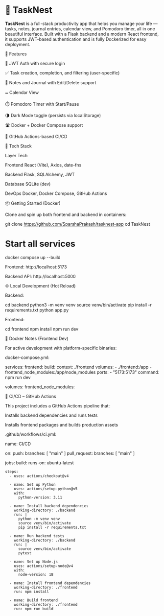 # 📝 TaskNest

**TaskNest** is a full-stack productivity app that helps you manage your life — tasks, notes, journal entries, calendar view, and Pomodoro timer, all in one beautiful interface. Built with a Flask backend and a modern React frontend, it supports JWT-based authentication and is fully Dockerized for easy deployment.

🚀 Features

🔐 JWT Auth with secure login

✅ Task creation, completion, and filtering (user-specific)

📝 Notes and Journal with Edit/Delete support

🗕️ Calendar View

⏱️ Pomodoro Timer with Start/Pause

🌗 Dark Mode toggle (persists via localStorage)

🛣️ Docker + Docker Compose support

🔁 GitHub Actions-based CI/CD


🧱 Tech Stack

Layer                 Tech

Frontend     React (Vite), Axios, date-fns

Backend      Flask, SQLAlchemy, JWT

Database     SQLite (dev)

DevOps       Docker, Docker Compose, GitHub Actions


📦 Getting Started (Docker)

Clone and spin up both frontend and backend in containers:

git clone https://github.com/SparshaPrakash/tasknest-app
cd TaskNest

# Start all services
docker compose up --build

Frontend: http://localhost:5173

Backend API: http://localhost:5000

⚙️ Local Development (Hot Reload)

Backend:

cd backend
python3 -m venv venv
source venv/bin/activate
pip install -r requirements.txt
python app.py

Frontend:

cd frontend
npm install
npm run dev

🐳 Docker Notes (Frontend Dev)

For active development with platform-specific binaries:

docker-compose.yml:

services:
  frontend:
    build:
      context: ./frontend
    volumes:
      - ./frontend:/app
      - frontend_node_modules:/app/node_modules
    ports:
      - "5173:5173"
    command: npm run dev

volumes:
  frontend_node_modules:

🔁 CI/CD – GitHub Actions

This project includes a GitHub Actions pipeline that:

Installs backend dependencies and runs tests

Installs frontend packages and builds production assets

.github/workflows/ci.yml:

name: CI/CD

on:
  push:
    branches: [ "main" ]
  pull_request:
    branches: [ "main" ]

jobs:
  build:
    runs-on: ubuntu-latest

    steps:
      - uses: actions/checkout@v4

      - name: Set up Python
        uses: actions/setup-python@v5
        with:
          python-version: 3.11

      - name: Install backend dependencies
        working-directory: ./backend
        run: |
          python -m venv venv
          source venv/bin/activate
          pip install -r requirements.txt

      - name: Run backend tests
        working-directory: ./backend
        run: |
          source venv/bin/activate
          pytest

      - name: Set up Node.js
        uses: actions/setup-node@v4
        with:
          node-version: 18

      - name: Install frontend dependencies
        working-directory: ./frontend
        run: npm install

      - name: Build frontend
        working-directory: ./frontend
        run: npm run build

